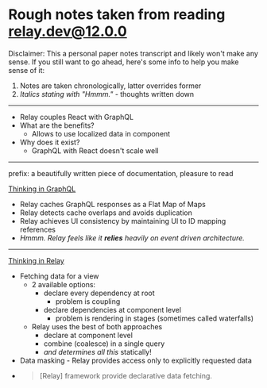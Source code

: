 # Rough notes taken from reading [relay.dev@12.0.0](https://relay.dev/docs/)

Disclaimer:
This a personal paper notes transcript and likely won't make any sense.
If you still want to go ahead, here's some info to help you make sense of it:
1. Notes are taken chronologically, latter overrides former
2. *Italics stating with "Hmmm."* - thoughts written down

---

+ Relay couples React with GraphQL
+ What are the benefits?
  + Allows to use localized data in component
+ Why does it exist?
  + GraphQL with React doesn't scale well

---

prefix: a beautifully written piece of documentation, pleasure to read

[Thinking in GraphQL](https://relay.dev/docs/principles-and-architecture/thinking-in-graphql/)
+ Relay caches GraphQL responses as a Flat Map of Maps
+ Relay detects cache overlaps and avoids duplication
+ Relay achieves UI consistency by maintaining UI to ID mapping references
+ _Hmmm. Relay feels like it **relies** heavily on event driven architecture._

---
[Thinking in Relay](https://relay.dev/docs/principles-and-architecture/thinking-in-relay/)

+ Fetching data for a view
  + 2 available options:
    + declare every dependency at root
      + problem is coupling
    + declare dependencies at component level
      + problem is rendering in stages (sometimes called waterfalls)
  + Relay uses the best of both approaches
    + declare at component level
    + combine (coalesce) in a single query
    + *and determines all this* statically!
+ Data masking - Relay provides access only to explicitly requested data
+ > \[Relay\] framework provide declarative data fetching.


